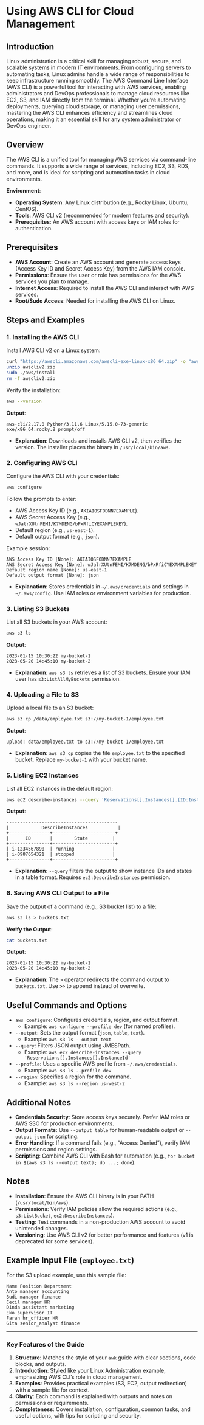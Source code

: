 # Using AWS CLI for Cloud Management

## Introduction
Linux administration is a critical skill for managing robust, secure, and scalable systems in modern IT environments. From configuring servers to automating tasks, Linux admins handle a wide range of responsibilities to keep infrastructure running smoothly. The AWS Command Line Interface (AWS CLI) is a powerful tool for interacting with AWS services, enabling administrators and DevOps professionals to manage cloud resources like EC2, S3, and IAM directly from the terminal. Whether you’re automating deployments, querying cloud storage, or managing user permissions, mastering the AWS CLI enhances efficiency and streamlines cloud operations, making it an essential skill for any system administrator or DevOps engineer.

## Overview
The AWS CLI is a unified tool for managing AWS services via command-line commands. It supports a wide range of services, including EC2, S3, RDS, and more, and is ideal for scripting and automation tasks in cloud environments.

**Environment**:
- **Operating System**: Any Linux distribution (e.g., Rocky Linux, Ubuntu, CentOS).
- **Tools**: AWS CLI v2 (recommended for modern features and security).
- **Prerequisites**: An AWS account with access keys or IAM roles for authentication.

## Prerequisites
- **AWS Account**: Create an AWS account and generate access keys (Access Key ID and Secret Access Key) from the AWS IAM console.
- **Permissions**: Ensure the user or role has permissions for the AWS services you plan to manage.
- **Internet Access**: Required to install the AWS CLI and interact with AWS services.
- **Root/Sudo Access**: Needed for installing the AWS CLI on Linux.

## Steps and Examples

### 1. Installing the AWS CLI
Install AWS CLI v2 on a Linux system:

```bash
curl "https://awscli.amazonaws.com/awscli-exe-linux-x86_64.zip" -o "awscliv2.zip"
unzip awscliv2.zip
sudo ./aws/install
rm -f awscliv2.zip
```

Verify the installation:

```bash
aws --version
```

**Output**:

```
aws-cli/2.17.0 Python/3.11.6 Linux/5.15.0-73-generic exe/x86_64.rocky.8 prompt/off
```

- **Explanation**: Downloads and installs AWS CLI v2, then verifies the version. The installer places the binary in `/usr/local/bin/aws`.

### 2. Configuring AWS CLI
Configure the AWS CLI with your credentials:

```bash
aws configure
```

Follow the prompts to enter:
- AWS Access Key ID (e.g., `AKIAIOSFODNN7EXAMPLE`).
- AWS Secret Access Key (e.g., `wJalrXUtnFEMI/K7MDENG/bPxRfiCYEXAMPLEKEY`).
- Default region (e.g., `us-east-1`).
- Default output format (e.g., `json`).

Example session:

```
AWS Access Key ID [None]: AKIAIOSFODNN7EXAMPLE
AWS Secret Access Key [None]: wJalrXUtnFEMI/K7MDENG/bPxRfiCYEXAMPLEKEY
Default region name [None]: us-east-1
Default output format [None]: json
```

- **Explanation**: Stores credentials in `~/.aws/credentials` and settings in `~/.aws/config`. Use IAM roles or environment variables for production.

### 3. Listing S3 Buckets
List all S3 buckets in your AWS account:

```bash
aws s3 ls
```

**Output**:

```
2023-01-15 10:30:22 my-bucket-1
2023-05-20 14:45:10 my-bucket-2
```

- **Explanation**: `aws s3 ls` retrieves a list of S3 buckets. Ensure your IAM user has `s3:ListAllMyBuckets` permission.

### 4. Uploading a File to S3
Upload a local file to an S3 bucket:

```bash
aws s3 cp /data/employee.txt s3://my-bucket-1/employee.txt
```

**Output**:
```
upload: data/employee.txt to s3://my-bucket-1/employee.txt
```

- **Explanation**: `aws s3 cp` copies the file `employee.txt` to the specified bucket. Replace `my-bucket-1` with your bucket name.

### 5. Listing EC2 Instances
List all EC2 instances in the default region:

```bash
aws ec2 describe-instances --query 'Reservations[].Instances[].{ID:InstanceId,State:State.Name}' --output table
```

**Output**:

```
-----------------------------------------
|            DescribeInstances           |
+---------------+-----------------------+
|      ID       |        State         |
+---------------+-----------------------+
| i-1234567890  | running              |
| i-0987654321  | stopped              |
+---------------+-----------------------+
```

- **Explanation**: `--query` filters the output to show instance IDs and states in a table format. Requires `ec2:DescribeInstances` permission.

### 6. Saving AWS CLI Output to a File
Save the output of a command (e.g., S3 bucket list) to a file:

```bash
aws s3 ls > buckets.txt
```

**Verify the Output**:

```bash
cat buckets.txt
```

**Output**:

```
2023-01-15 10:30:22 my-bucket-1
2023-05-20 14:45:10 my-bucket-2
```

- **Explanation**: The `>` operator redirects the command output to `buckets.txt`. Use `>>` to append instead of overwrite.

## Useful Commands and Options
- `aws configure`: Configures credentials, region, and output format.
  - Example: `aws configure --profile dev` (for named profiles).
- `--output`: Sets the output format (`json`, `table`, `text`).
  - Example: `aws s3 ls --output text`
- `--query`: Filters JSON output using JMESPath.
  - Example: `aws ec2 describe-instances --query 'Reservations[].Instances[].InstanceId'`
- `--profile`: Uses a specific AWS profile from `~/.aws/credentials`.
  - Example: `aws s3 ls --profile dev`
- `--region`: Specifies a region for the command.
  - Example: `aws s3 ls --region us-west-2`

## Additional Notes
- **Credentials Security**: Store access keys securely. Prefer IAM roles or AWS SSO for production environments.
- **Output Formats**: Use `--output table` for human-readable output or `--output json` for scripting.
- **Error Handling**: If a command fails (e.g., “Access Denied”), verify IAM permissions and region settings.
- **Scripting**: Combine AWS CLI with Bash for automation (e.g., `for bucket in $(aws s3 ls --output text); do ...; done`).

## Notes
- **Installation**: Ensure the AWS CLI binary is in your PATH (`/usr/local/bin/aws`).
- **Permissions**: Verify IAM policies allow the required actions (e.g., `s3:ListBucket`, `ec2:DescribeInstances`).
- **Testing**: Test commands in a non-production AWS account to avoid unintended changes.
- **Versioning**: Use AWS CLI v2 for better performance and features (v1 is deprecated for some services).

## Example Input File (`employee.txt`)
For the S3 upload example, use this sample file:

```
Name Position Department
Anto manager accounting
Budi manager finance
Cecil manager HR
Dinda assistant marketing
Eko supervisor IT
Farah hr_officer HR
Gita senior_analyst finance
```

---

### Key Features of the Guide
1. **Structure**: Matches the style of your `awk` guide with clear sections, code blocks, and outputs.
2. **Introduction**: Styled like your Linux Administration example, emphasizing AWS CLI’s role in cloud management.
3. **Examples**: Provides practical examples (S3, EC2, output redirection) with a sample file for context.
4. **Clarity**: Each command is explained with outputs and notes on permissions or requirements.
5. **Completeness**: Covers installation, configuration, common tasks, and useful options, with tips for scripting and security.